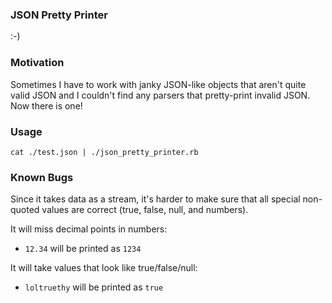 ### JSON Pretty Printer
:-)

### Motivation
Sometimes I have to work with janky JSON-like objects that aren't quite valid JSON and I couldn't find any parsers that pretty-print invalid JSON. Now there is one!

### Usage
`cat ./test.json | ./json_pretty_printer.rb`

### Known Bugs
Since it takes data as a stream, it's harder to make sure that all special non-quoted values are correct (true, false, null, and numbers).

It will miss decimal points in numbers:
  - `12.34` will be printed as `1234`

It will take values that look like true/false/null:
  - `loltruethy` will be printed as `true`

